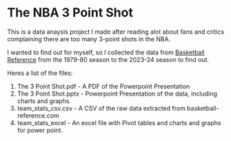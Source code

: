 # The NBA 3 Point Shot

This is a data anaysis project I made after reading alot about fans and critics complaining there are too many 3-point shots in the NBA.

I wanted to find out for myself, so I collected the data from [Basketball Reference](http://www.basketball-reference.com) from the 1979-80 season to the 2023-24 season to find out.

Heres a list of the files:

1. The 3 Point Shot.pdf - A PDF of the Powerpoint Presentation
2. The 3 Point Shot.pptx - Powerpoint Presentation of the data, including charts and graphs.
3. team_stats_csv.csv - A CSV of the raw data extracted from basketball-reference.com
4. team_stats_excel - An excel file with Pivot tables and charts and graphs for power point.
